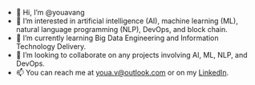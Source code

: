 - 👋 Hi, I’m @youavang
- 👀 I’m interested in artificial intelligence (AI), machine learning (ML), natural language programming (NLP), DevOps, and block chain.
- 🌱 I’m currently learning Big Data Engineering and Information Technology Delivery.
- 💞️ I’m looking to collaborate on any projects involving AI, ML, NLP, and DevOps.
- 📫 You can reach me at youa.v@outlook.com or on my [LinkedIn](https://www.linkedin.com/in/youa-vang/).

<!---
youavang/youavang is a ✨ special ✨ repository because its `README.md` (this file) appears on your GitHub profile.
You can click the Preview link to take a look at your changes.
--->

